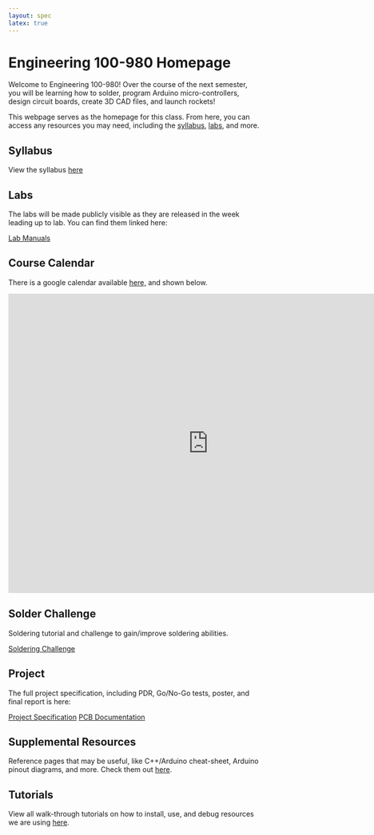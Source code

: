 ```yaml
---
layout: spec
latex: true
---
```


# Engineering 100-980 Homepage

Welcome to Engineering 100-980! Over the course of the next semester, you will be learning how to solder, program Arduino micro-controllers, design circuit boards, create 3D CAD files, and launch rockets!

This webpage serves as the homepage for this class. From here, you can access any resources you may need, including the [syllabus](#syllabus), [labs](#labs), and more.

## Syllabus

View the syllabus [here](/syllabus)

## Labs

The labs will be made publicly visible as they are released in the week leading up to lab. You can find them linked here:

[Lab Manuals](/labs/index)

## Course Calendar

There is a google calendar available [here,](https://calendar.google.com/calendar/u/0?cid=Y19hMWVjNDA3MTJmZGZkNDhlYzA3NmNiYmE2MTliYWM5MDI0MWZkYWI1NmY2NmUxYTRhNGUwZDFiYjkwZDY3OTU3QGdyb3VwLmNhbGVuZGFyLmdvb2dsZS5jb20) and shown below.

<iframe src="https://calendar.google.com/calendar/embed?src=c_a1ec40712fdfd48ec076cbba619bac90241fdab56f66e1a4a4e0d1bb90d67957%40group.calendar.google.com&ctz=America%2FNew_York" style="border: 0" width="800" height="600" frameborder="0" scrolling="no"></iframe>

## Solder Challenge

Soldering tutorial and challenge to gain/improve soldering abilities.

[Soldering Challenge](/soldering/solder-challenge.md)

## Project

The full project specification, including PDR, Go/No-Go tests, poster, and final report is here:

[Project Specification](/project/project.md)
[PCB Documentation](/project/sensor-board.md)

## Supplemental Resources

Reference pages that may be useful, like C++/Arduino cheat-sheet, Arduino pinout diagrams, and more.
Check them out [here](/resources).

## Tutorials

View all walk-through tutorials on how to install, use, and debug resources we are using [here](/tutorials).
